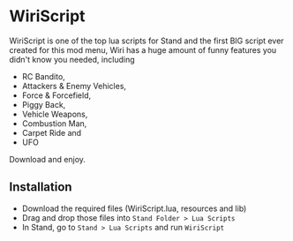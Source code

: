 # WiriScript
WiriScript is one of the top lua scripts for Stand and the first BIG script ever created for this mod menu,  Wiri has a huge amount of funny features you didn't know you needed, including

- RC Bandito, 
- Attackers & Enemy Vehicles, 
- Force & Forcefield, 
- Piggy Back, 
- Vehicle Weapons,
- Combustion Man,
- Carpet Ride and
- UFO

Download and enjoy.

## Installation

- Download the required files (WiriScript.lua, resources and lib)
- Drag and drop those files into `Stand Folder > Lua Scripts`
- In Stand, go to `Stand > Lua Scripts` and run `WiriScript`
